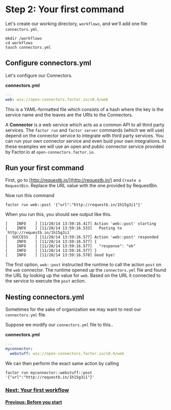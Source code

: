 # Step 2: Your first command

Let's create our working directory, `workflows`, and we'll add one file `connectors.yml`.
```shell
mkdir /workflows
cd workflows
touch connectors.yml
```

## Configure connectors.yml
Let's configure our Connectors.

**connectors.yml**
```yaml
---
web: wss://open-connectors.factor.io/v0.4/web
```
This is a YAML-formatted file which consists of a hash where the key is the service name and the leaves are the URIs to the Connectors.

A **Connector** is a web service which acts as a common API to all third party services. The `factor run` and `factor server` commands (which we will use) depend on the connector service to integrate with third party services. You can run your own connector service and even buid your own integrations. In these examples we will use an open and public connector service provided by Factor.io at `open-connectors.factor.io`.

## Run your first command
First, go to [http://requestb.in/](http://requestb.in/) and `Create a RequestBin`. Replace the URL value with the one provided by RequestBin.

Now run this command
```shell
factor run web::post '{"url":"http://requestb.in/1h15g3i1"}'
```

When you run this, you should see output like this.

```shell
[    INFO    ] [11/20/14 13:59:16.417] Action 'web::post' starting
[    INFO    ] [11/20/14 13:59:16.533]   Posting to `http://requestb.in/1h15g3i1`
[  SUCCESS   ] [11/20/14 13:59:16.577] Action 'web::post' responded
[    INFO    ] [11/20/14 13:59:16.577] {
[    INFO    ] [11/20/14 13:59:16.577]   "response": "ok"
[    INFO    ] [11/20/14 13:59:16.577] }
[    INFO    ] [11/20/14 13:59:16.578] Good bye!
```

The first option, `web::post` instructed the runtime to call the action `post` on the `web` connector. The runtime opened up the `connectors.yml` file and found the URL by looking up the value for `web`. Based on the URL it connected to the service to execute the `post` action.

## Nesting connectors.yml
Sometimes for the sake of organization we may want to nest our `connectors.yml` file.

Suppose we modify our `connectors.yml` file to this..

**connectors.yml**
```yaml
---
myconnector:
  webstuff: wss://open-connectors.factor.io/v0.4/web
```

We can then perform the exact same action by calling

```shell
factor run myconnector::webstuff::post '{"url":"http://requestb.in/1h15g3i1"}'
```


### [Next: Your first workflow](/learn/step_3_your_first_workflow)
#### [Previous: Before you start](/learn/step_1_before_you_start)